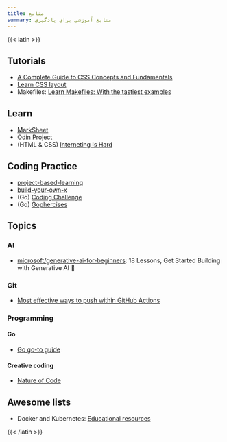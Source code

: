 ```yaml
---
title: منابع
summary: منابع آموزشی برای یادگیری
---
```

{{< latin >}}

## Tutorials

- [A Complete Guide to CSS Concepts and Fundamentals](https://www.taniarascia.com/overview-of-css-concepts/?utm_source=pocket_shared)
- [Learn CSS layout](https://learnlayout.com/)
- Makefiles: [Learn Makefiles: With the tastiest examples](https://makefiletutorial.com/)

## Learn

- [MarkSheet](https://marksheet.io/)
- [Odin Project](https://www.theodinproject.com/)
- (HTML & CSS) [Interneting Is Hard](https://internetingishard.netlify.app/)

## Coding Practice

- [project-based-learning](https://github.com/practical-tutorials/project-based-learning)
- [build-your-own-x](https://github.com/codecrafters-io/build-your-own-x)
- (Go) [Coding Challenge](https://codingchallenges.fyi/)
- (Go) [Gophercises](https://courses.calhoun.io/courses/cor_gophercises)

## Topics

### AI

- [microsoft/generative-ai-for-beginners](https://microsoft.github.io/generative-ai-for-beginners/): 18 Lessons, Get Started Building with Generative AI 🔗

### Git

- [Most effective ways to push within GitHub Actions](https://joht.github.io/johtizen/build/2022/01/20/github-actions-push-into-repository.html)

### Programming

#### Go

- [Go go-to guide](https://yourbasic.org/golang/)

#### Creative coding

- [Nature of Code](https://natureofcode.com/introduction/)

## Awesome lists

- Docker and Kubernetes: [Educational resources](https://docs.docker.com/guides/resources/)

{{< /latin >}}
